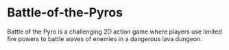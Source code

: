 # Battle-of-the-Pyros
Battle of the Pyro is a challenging 2D action game where players use limited fire powers to battle waves of enemies in a dangerous lava dungeon.
